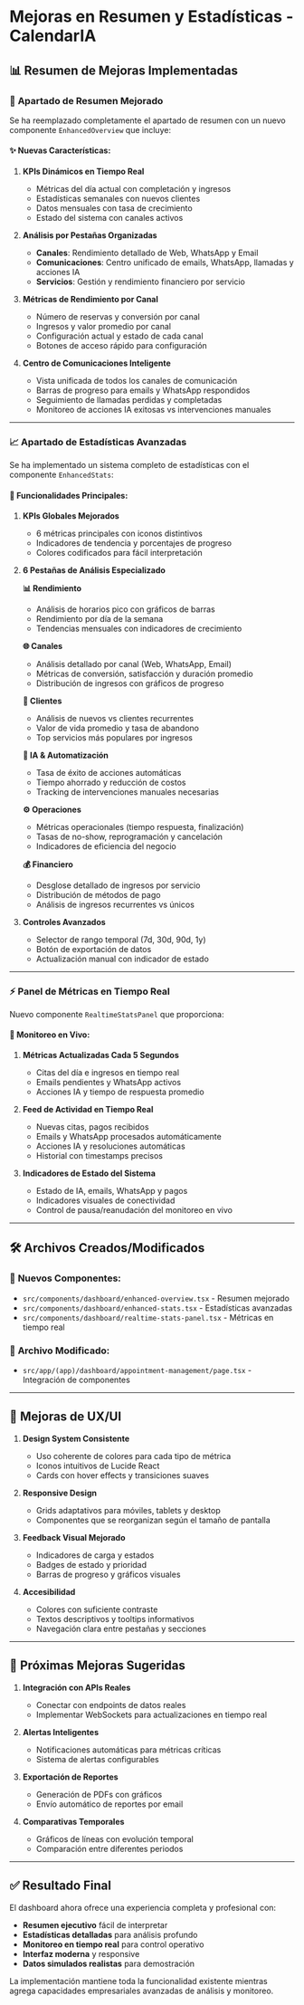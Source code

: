 # Mejoras en Resumen y Estadísticas - CalendarIA

## 📊 Resumen de Mejoras Implementadas

### 🎯 **Apartado de Resumen Mejorado**

Se ha reemplazado completamente el apartado de resumen con un nuevo componente `EnhancedOverview` que incluye:

#### ✨ **Nuevas Características:**

1. **KPIs Dinámicos en Tiempo Real**
   - Métricas del día actual con completación y ingresos
   - Estadísticas semanales con nuevos clientes
   - Datos mensuales con tasa de crecimiento
   - Estado del sistema con canales activos

2. **Análisis por Pestañas Organizadas**
   - **Canales**: Rendimiento detallado de Web, WhatsApp y Email
   - **Comunicaciones**: Centro unificado de emails, WhatsApp, llamadas y acciones IA
   - **Servicios**: Gestión y rendimiento financiero por servicio

3. **Métricas de Rendimiento por Canal**
   - Número de reservas y conversión por canal
   - Ingresos y valor promedio por canal
   - Configuración actual y estado de cada canal
   - Botones de acceso rápido para configuración

4. **Centro de Comunicaciones Inteligente**
   - Vista unificada de todos los canales de comunicación
   - Barras de progreso para emails y WhatsApp respondidos
   - Seguimiento de llamadas perdidas y completadas
   - Monitoreo de acciones IA exitosas vs intervenciones manuales

---

### 📈 **Apartado de Estadísticas Avanzadas**

Se ha implementado un sistema completo de estadísticas con el componente `EnhancedStats`:

#### 🚀 **Funcionalidades Principales:**

1. **KPIs Globales Mejorados**
   - 6 métricas principales con iconos distintivos
   - Indicadores de tendencia y porcentajes de progreso
   - Colores codificados para fácil interpretación

2. **6 Pestañas de Análisis Especializado**

   **📊 Rendimiento**
   - Análisis de horarios pico con gráficos de barras
   - Rendimiento por día de la semana
   - Tendencias mensuales con indicadores de crecimiento

   **🌐 Canales**
   - Análisis detallado por canal (Web, WhatsApp, Email)
   - Métricas de conversión, satisfacción y duración promedio
   - Distribución de ingresos con gráficos de progreso

   **👥 Clientes**
   - Análisis de nuevos vs clientes recurrentes
   - Valor de vida promedio y tasa de abandono
   - Top servicios más populares por ingresos

   **🤖 IA & Automatización**
   - Tasa de éxito de acciones automáticas
   - Tiempo ahorrado y reducción de costos
   - Tracking de intervenciones manuales necesarias

   **⚙️ Operaciones**
   - Métricas operacionales (tiempo respuesta, finalización)
   - Tasas de no-show, reprogramación y cancelación
   - Indicadores de eficiencia del negocio

   **💰 Financiero**
   - Desglose detallado de ingresos por servicio
   - Distribución de métodos de pago
   - Análisis de ingresos recurrentes vs únicos

3. **Controles Avanzados**
   - Selector de rango temporal (7d, 30d, 90d, 1y)
   - Botón de exportación de datos
   - Actualización manual con indicador de estado

---

### ⚡ **Panel de Métricas en Tiempo Real**

Nuevo componente `RealtimeStatsPanel` que proporciona:

#### 🔄 **Monitoreo en Vivo:**

1. **Métricas Actualizadas Cada 5 Segundos**
   - Citas del día e ingresos en tiempo real
   - Emails pendientes y WhatsApp activos
   - Acciones IA y tiempo de respuesta promedio

2. **Feed de Actividad en Tiempo Real**
   - Nuevas citas, pagos recibidos
   - Emails y WhatsApp procesados automáticamente
   - Acciones IA y resoluciones automáticas
   - Historial con timestamps precisos

3. **Indicadores de Estado del Sistema**
   - Estado de IA, emails, WhatsApp y pagos
   - Indicadores visuales de conectividad
   - Control de pausa/reanudación del monitoreo en vivo

---

## 🛠️ **Archivos Creados/Modificados**

### 📁 **Nuevos Componentes:**
- `src/components/dashboard/enhanced-overview.tsx` - Resumen mejorado
- `src/components/dashboard/enhanced-stats.tsx` - Estadísticas avanzadas  
- `src/components/dashboard/realtime-stats-panel.tsx` - Métricas en tiempo real

### 📝 **Archivo Modificado:**
- `src/app/(app)/dashboard/appointment-management/page.tsx` - Integración de componentes

---

## 🎨 **Mejoras de UX/UI**

1. **Design System Consistente**
   - Uso coherente de colores para cada tipo de métrica
   - Iconos intuitivos de Lucide React
   - Cards con hover effects y transiciones suaves

2. **Responsive Design**
   - Grids adaptativos para móviles, tablets y desktop
   - Componentes que se reorganizan según el tamaño de pantalla

3. **Feedback Visual Mejorado**
   - Indicadores de carga y estados
   - Badges de estado y prioridad
   - Barras de progreso y gráficos visuales

4. **Accesibilidad**
   - Colores con suficiente contraste
   - Textos descriptivos y tooltips informativos
   - Navegación clara entre pestañas y secciones

---

## 🔮 **Próximas Mejoras Sugeridas**

1. **Integración con APIs Reales**
   - Conectar con endpoints de datos reales
   - Implementar WebSockets para actualizaciones en tiempo real

2. **Alertas Inteligentes**
   - Notificaciones automáticas para métricas críticas
   - Sistema de alertas configurables

3. **Exportación de Reportes**
   - Generación de PDFs con gráficos
   - Envío automático de reportes por email

4. **Comparativas Temporales**
   - Gráficos de líneas con evolución temporal
   - Comparación entre diferentes periodos

---

## ✅ **Resultado Final**

El dashboard ahora ofrece una experiencia completa y profesional con:
- **Resumen ejecutivo** fácil de interpretar
- **Estadísticas detalladas** para análisis profundo  
- **Monitoreo en tiempo real** para control operativo
- **Interfaz moderna** y responsive
- **Datos simulados realistas** para demostración

La implementación mantiene toda la funcionalidad existente mientras agrega capacidades empresariales avanzadas de análisis y monitoreo.
